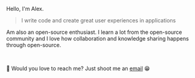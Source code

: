 Hello, I'm Alex.

> I write code and create great user experiences in applications 

Am also an open-source enthusiast. I learn a lot from the open-source community and I love how collaboration and knowledge sharing happens through open-source.

<br />

  
💼 Would you love to reach me? Just shoot me an [email](mailto:alexmuriukimaina254@gmail.com) 😁

<!-- If you like what I do, maybe consider buying me a coffee 🥺

<a href="https://www.buymeacoffee.com/muriukialex" target="_blank"><img src="https://cdn.buymeacoffee.com/buttons/v2/default-red.png" alt="Buy Alex A Coffee" width="150" ></a>

#### 👇🏾 or you could actually MPESA me here 😊
<a href="https://tinypesa.com/muriuki"><img src="https://lh3.googleusercontent.com/zKQbNxsFI1CWkhouAuPErqXji1baNZdA7Gn1hle9aN-11TOjPEHwN_hVUu2MSZzZPhbimyvuUdNCAPnJWSEWACXb1d-z-uWgCK8-CNdomn4k2-Gzs6EYffwYmcqjhFOyZKtswLqVSmk9gID9ug" alt="mpesa me" width="100px"></a> -->


<!-- <p align="left" style="margin-top: 40px;"> <img src="https://github-readme-stats.vercel.app/api?username=muriukialex&show_icons=true&theme=gotham" alt="muriukialex" /></p>
 -->



